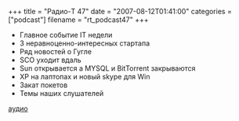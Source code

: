 +++
title = "Радио-T 47"
date = "2007-08-12T01:41:00"
categories = ["podcast"]
filename = "rt_podcast47"
+++


- Главное событие IT недели
- 3 неравноценно-интересных стартапа
- Ряд новостей о Гугле
- SCO уходит вдаль
- Sun открывается a MYSQL и BitТоrrent закрываются
- XP на лаптопах и новый skype для Win
- Закат покетов
- Темы наших слушателей

[аудио](http://cdn.radio-t.com/rt_podcast47.mp3)
<audio src="http://cdn.radio-t.com/rt_podcast47.mp3" preload="none"></audio>

